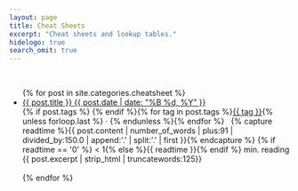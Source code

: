 ```yaml
---
layout: page
title: Cheat Sheets
excerpt: "Cheat sheets and lookup tables."
hidelogo: true
search_omit: true
---
```

<br>
<ul class="post-list">
{% for post in site.categories.cheatsheet %}
  <li><article><a href="{{ post.url }}">{{ post.title }} <span class="entry-date"><time datetime="{{ post.date | date_to_xmlschema }}">{{ post.date | date: "%B %d, %Y" }}</time></span></a></article></li>
      <div class="entry-meta-small">
	  <span>{% if post.tags %}<i class="fa fa-tags"></i>&nbsp;{% endif %}{% for tag in post.tags %}<a href="/tags/#{{ tag }}" title="Posts tagged {{ tag }}">{{ tag }}</a>{% unless forloop.last %}&nbsp;·&nbsp;{% endunless %}{% endfor %}&nbsp;&nbsp;</span>
	  <span>{% capture readtime %}{{ post.content | number_of_words | plus:91 | divided_by:150.0 | append:'.' | split:'.' | first }}{% endcapture %}<i class="fa fa-clock-o"></i>&nbsp;{% if readtime == '0' %} &lt; 1{% else %}{{ readtime }}{% endif %} min. reading</span><br>
	  </div>
	  <span class="excerpt">{{ post.excerpt | strip_html | truncatewords:125}}</span>
	  <br><br>
{% endfor %}
</ul>

